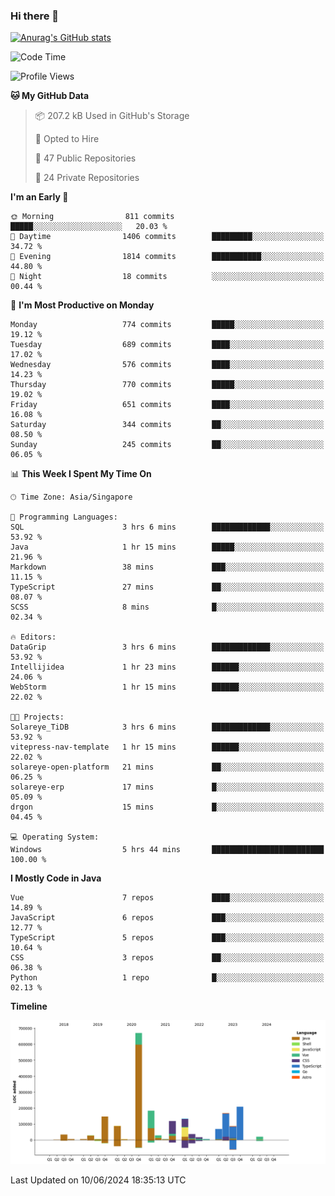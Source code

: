 ### Hi there 👋

[![Anurag's GitHub stats](https://github-readme-stats.vercel.app/api?username=xiumu2017&show_icons=true&theme=radical)](https://github.com/anuraghazra/github-readme-stats)

<!--
**xiumu2017/xiumu2017** is a ✨ _special_ ✨ repository because its `README.md` (this file) appears on your GitHub profile.

Here are some ideas to get you started:

- 🔭 I’m currently working on ...
- 🌱 I’m currently learning ...
- 👯 I’m looking to collaborate on ...
- 🤔 I’m looking for help with ...
- 💬 Ask me about ...
- 📫 How to reach me: ...
- 😄 Pronouns: ...
- ⚡ Fun fact: ...
-->

<!--START_SECTION:waka-->
![Code Time](http://img.shields.io/badge/Code%20Time-2%2C141%20hrs%2043%20mins-blue)

![Profile Views](http://img.shields.io/badge/Profile%20Views-0-blue)

**🐱 My GitHub Data** 

> 📦 207.2 kB Used in GitHub's Storage 
 > 
> 💼 Opted to Hire
 > 
> 📜 47 Public Repositories 
 > 
> 🔑 24 Private Repositories 
 > 
**I'm an Early 🐤** 

```text
🌞 Morning                811 commits         █████░░░░░░░░░░░░░░░░░░░░   20.03 % 
🌆 Daytime                1406 commits        █████████░░░░░░░░░░░░░░░░   34.72 % 
🌃 Evening                1814 commits        ███████████░░░░░░░░░░░░░░   44.80 % 
🌙 Night                  18 commits          ░░░░░░░░░░░░░░░░░░░░░░░░░   00.44 % 
```
📅 **I'm Most Productive on Monday** 

```text
Monday                   774 commits         █████░░░░░░░░░░░░░░░░░░░░   19.12 % 
Tuesday                  689 commits         ████░░░░░░░░░░░░░░░░░░░░░   17.02 % 
Wednesday                576 commits         ████░░░░░░░░░░░░░░░░░░░░░   14.23 % 
Thursday                 770 commits         █████░░░░░░░░░░░░░░░░░░░░   19.02 % 
Friday                   651 commits         ████░░░░░░░░░░░░░░░░░░░░░   16.08 % 
Saturday                 344 commits         ██░░░░░░░░░░░░░░░░░░░░░░░   08.50 % 
Sunday                   245 commits         ██░░░░░░░░░░░░░░░░░░░░░░░   06.05 % 
```


📊 **This Week I Spent My Time On** 

```text
🕑︎ Time Zone: Asia/Singapore

💬 Programming Languages: 
SQL                      3 hrs 6 mins        █████████████░░░░░░░░░░░░   53.92 % 
Java                     1 hr 15 mins        █████░░░░░░░░░░░░░░░░░░░░   21.96 % 
Markdown                 38 mins             ███░░░░░░░░░░░░░░░░░░░░░░   11.15 % 
TypeScript               27 mins             ██░░░░░░░░░░░░░░░░░░░░░░░   08.07 % 
SCSS                     8 mins              █░░░░░░░░░░░░░░░░░░░░░░░░   02.34 % 

🔥 Editors: 
DataGrip                 3 hrs 6 mins        █████████████░░░░░░░░░░░░   53.92 % 
Intellijidea             1 hr 23 mins        ██████░░░░░░░░░░░░░░░░░░░   24.06 % 
WebStorm                 1 hr 15 mins        ██████░░░░░░░░░░░░░░░░░░░   22.02 % 

🐱‍💻 Projects: 
Solareye_TiDB            3 hrs 6 mins        █████████████░░░░░░░░░░░░   53.92 % 
vitepress-nav-template   1 hr 15 mins        ██████░░░░░░░░░░░░░░░░░░░   22.02 % 
solareye-open-platform   21 mins             ██░░░░░░░░░░░░░░░░░░░░░░░   06.25 % 
solareye-erp             17 mins             █░░░░░░░░░░░░░░░░░░░░░░░░   05.09 % 
drgon                    15 mins             █░░░░░░░░░░░░░░░░░░░░░░░░   04.45 % 

💻 Operating System: 
Windows                  5 hrs 44 mins       █████████████████████████   100.00 % 
```

**I Mostly Code in Java** 

```text
Vue                      7 repos             ████░░░░░░░░░░░░░░░░░░░░░   14.89 % 
JavaScript               6 repos             ███░░░░░░░░░░░░░░░░░░░░░░   12.77 % 
TypeScript               5 repos             ███░░░░░░░░░░░░░░░░░░░░░░   10.64 % 
CSS                      3 repos             ██░░░░░░░░░░░░░░░░░░░░░░░   06.38 % 
Python                   1 repo              █░░░░░░░░░░░░░░░░░░░░░░░░   02.13 % 
```



**Timeline**

![Lines of Code chart](https://raw.githubusercontent.com/xiumu2017/xiumu2017/main/assets/bar_graph.png)


 Last Updated on 10/06/2024 18:35:13 UTC
<!--END_SECTION:waka-->
